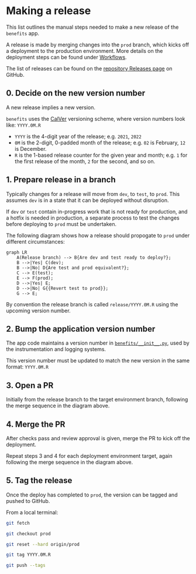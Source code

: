 # Making a release

This list outlines the manual steps needed to make a new release of the
`benefits` app.

A release is made by merging changes into the `prod` branch, which kicks off a
deployment to the production environment. More details on the deployment steps
can be found under [Workflows](./workflows.md).

The list of releases can be found on the [repository Releases page](https://github.com/cal-itp/benefits/tags)
on GitHub.

## 0. Decide on the new version number

A new release implies a new version.

`benefits` uses the [CalVer](https://calver.org/) versioning scheme, where
version numbers look like: `YYYY.0M.R`

* `YYYY` is the 4-digit year of the release; e.g. `2021`, `2022`
* `0M` is the 2-digit, 0-padded month of the release; e.g. `02` is February, `12`
  is December.
* `R` is the 1-based release counter for the given year and month;
  e.g. `1` for the first release of the month, `2` for the second, and so on.

## 1. Prepare release in a branch

Typically changes for a release will move from `dev`, to `test`, to `prod`. This
assumes `dev` is in a state that it can be deployed without disruption.

If `dev` or `test` contain in-progress work that is not ready for production,
and a hotfix is needed in production, a separate process to test the changes
before deploying to `prod` must be undertaken.

The following diagram shows how a release should propogate to `prod` under
different circumstances:

```mermaid
graph LR
    A(Release branch) --> B{Are dev and test ready to deploy?};
    B -->|Yes| C(dev);
    B -->|No| D{Are test and prod equivalent?};
    C --> E(test);
    E --> F(prod);
    D -->|Yes| E;
    D -->|No| G{{Revert test to prod}};
    G --> E;
```

By convention the release branch is called `release/YYYY.0M.R` using the
upcoming version number.

## 2. Bump the application version number

The app code maintains a version number in
[`benefits/__init__.py`](https://github.com/cal-itp/benefits/blob/dev/benefits/__init__.py),
used by the instrumentation and logging systems.

This version number must be updated to match the new version in the same format:
`YYYY.0M.R`

## 3. Open a PR

Initially from the release branch to the target environment branch, following
the merge sequence in the diagram above.

## 4. Merge the PR

After checks pass and review approval is given, merge the PR to kick off the
deployment.

Repeat steps 3 and 4 for each deployment environment target, again following the
merge sequence in the diagram above.

## 5. Tag the release

Once the deploy has completed to `prod`, the version can be tagged and pushed to
GitHub.

From a local terminal:

```bash
git fetch

git checkout prod

git reset --hard origin/prod

git tag YYYY.0M.R

git push --tags
```
